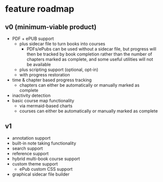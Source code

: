 # feature roadmap

## v0 (minimum-viable product)
- PDF + ePUB support
	- plus sidecar file to turn books into courses
		- PDFs/ePubs can be used without a sidecar file, but progress will then be tracked by book completion rather than the number of chapters marked as complete, and some useful utilities will not be available
	- plus scripting support (optional, opt-in)
	- with progress restoration
- time & chapter based progress tracking
	- chapters can either be automatically or manually marked as complete
- inactivity detection
- basic course map functionality
	- via mermaid-based charts
	- courses can either be automatically or manually marked as complete

## v1
- annotation support
- built-in note taking functionality
- search support
- reference support
- hybrid multi-book course support
- custom theme support
	- ePub custom CSS support
- graphical sidecar file builder